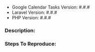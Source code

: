 - Google Calendar Tasks Version: #.#.#
- Laravel Version: #.#.#
- PHP Version: #.#.#

### Description:

### Steps To Reproduce:
